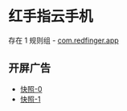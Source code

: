 # 红手指云手机

存在 1 规则组 - [com.redfinger.app](/src/apps/com.redfinger.app.ts)

## 开屏广告

- [快照-0](https://i.gkd.li/import/13166289)
- [快照-1](https://i.gkd.li/import/13166298)
